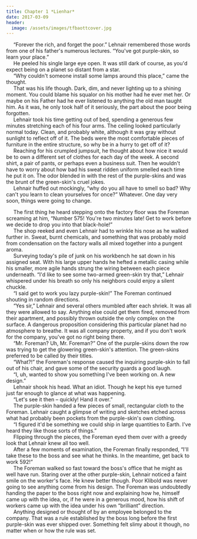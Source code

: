 ```yaml
---
title: Chapter 1 *Lienhar*
date: 2017-03-09
header:
  image: /assets/images/tfbaottcover.jpg
---
```


&nbsp;&nbsp;&nbsp;&nbsp;&nbsp;“Forever the rich, and forget the poor.” Lehnair remembered those words from one of his father's numerous lectures. “You've got purple-skin, so learn your place.”<br>
&nbsp;&nbsp;&nbsp;&nbsp;&nbsp;He peeled his single large eye open. It was still dark of course, as you'd expect being on a planet so distant from a star.<br>
&nbsp;&nbsp;&nbsp;&nbsp;&nbsp;“Why couldn't someone install some lamps around this place,” came the thought.<br>
&nbsp;&nbsp;&nbsp;&nbsp;&nbsp;That was his life though. Dark, dim, and never lighting up to a shining moment. You could blame his squalor on his mother had he ever met her. Or maybe on his Father had he ever listened to anything the old man taught him. As it was, he only took half of it seriously, the part about the poor being forgotten.<br>
&nbsp;&nbsp;&nbsp;&nbsp;&nbsp;Lehnair took his time getting out of bed, spending a generous few minutes stretching each of his four arms. The ceiling looked particularly normal today. Clean, and probably white, although it was gray without sunlight to reflect off of it. The beds were the most comfortable pieces of furniture in the entire structure, so why be in a hurry to get off of it?<br>
&nbsp;&nbsp;&nbsp;&nbsp;&nbsp;Reaching for his crumpled jumpsuit, he thought about how nice it would be to own a different set of clothes for each day of the week. A second shirt, a pair of pants, or perhaps even a business suit. Then he wouldn't have to worry about how bad his sweat ridden uniform smelled each time he put it on. The odor blended in with the rest of the purple-skins and was the brunt of the green-skin's cruel jokes.<br>
&nbsp;&nbsp;&nbsp;&nbsp;&nbsp;Lehnair huffed out mockingly, “why do you all have to smell so bad? Why can't you learn to clean yourselves for once?” Whatever. One day very soon, things were going to change.<br>
	
&nbsp;&nbsp;&nbsp;&nbsp;&nbsp;The first thing he heard stepping onto the factory floor was the Foreman screaming at him, “Number 575! You're two minutes late! Get to work before we decide to drop you into that black-hole!”<br>
&nbsp;&nbsp;&nbsp;&nbsp;&nbsp;The shop reeked and even Lehnair had to wrinkle his nose as he walked further in. Sweat, burnt chemicals, and something that was probably mold from condensation on the factory walls all mixed together into a pungent aroma.<br>
&nbsp;&nbsp;&nbsp;&nbsp;&nbsp;Surveying today's pile of junk on his workbench he sat down in his assigned seat. With his large upper hands he hefted a metallic casing while his smaller, more agile hands strung the wiring between each piece underneath. “I'd like to see some two-armed green-skin try that,” Lehnair whispered under his breath so only his neighbors could enjoy a silent chuckle. <br>
&nbsp;&nbsp;&nbsp;&nbsp;&nbsp;“I said get to work you lazy purple-skin!” The Foreman continued shouting in random directions.<br>
&nbsp;&nbsp;&nbsp;&nbsp;&nbsp;“Yes sir,” Lehnair and several others mumbled after each shriek. It was all they were allowed to say. Anything else could get them fired, removed from their apartment, and possibly thrown outside the only complex on the surface. A dangerous proposition considering this particular planet had no atmosphere to breathe. It was all company property, and if you don't work for the company, you've got no right being there.<br>
&nbsp;&nbsp;&nbsp;&nbsp;&nbsp;“Mr. Foreman? Uh, Mr. Foreman?” One of the purple-skins down the row was trying to get the glowering green-skin's attention. The green-skins preferred to be called by their titles.<br>
&nbsp;&nbsp;&nbsp;&nbsp;&nbsp;“What?!” the Foreman's response caused the inquiring purple-skin to fall out of his chair, and gave some of the security guards a good laugh.<br>
&nbsp;&nbsp;&nbsp;&nbsp;&nbsp;“I, uh, wanted to show you something I've been working on. A new design.”<br>
&nbsp;&nbsp;&nbsp;&nbsp;&nbsp;Lehnair shook his head. What an idiot. Though he kept his eye turned just far enough to glance at what was happening.<br>
&nbsp;&nbsp;&nbsp;&nbsp;&nbsp;“Let's see it then – quickly! Hand it over.”<br>
&nbsp;&nbsp;&nbsp;&nbsp;&nbsp;The purple-skin handed a few pieces of small, rectangular cloth to the Foreman. Lehnair caught a glimpse of writing and sketches etched across what had probably been pockets from the purple-skin's own clothing.<br>
&nbsp;&nbsp;&nbsp;&nbsp;&nbsp;“I figured it'd be something we could ship in large quantities to Earth. I've heard they like those sorts of things.”<br>
&nbsp;&nbsp;&nbsp;&nbsp;&nbsp;Flipping through the pieces, the Foreman eyed them over with a greedy look that Lehnair knew all too well.<br>
&nbsp;&nbsp;&nbsp;&nbsp;&nbsp;After a few moments of examination, the Foreman finally responded, “I'll take these to the boss and see what he thinks. In the meantime, get back to work 592!”<br>
&nbsp;&nbsp;&nbsp;&nbsp;&nbsp;The Foreman walked so fast toward the boss's office that he might as well have run. Staring over at the other purple-skin, Lehnair noticed a faint smile on the worker's face. He knew better though. Poor Klibold was never going to see anything come from his design. The Foreman was undoubtedly handing the paper to the boss right now and explaining how he, himself came up with the idea, or, if he were in a generous mood, how his shift of workers came up with the idea under his own “brilliant” direction. <br>
&nbsp;&nbsp;&nbsp;&nbsp;&nbsp;Anything designed or thought of by an employee belonged to the company. That was a rule established by the boss long before the first purple-skin was ever shipped over. Something felt slimy about it though, no matter when or how the rule was set.<br>